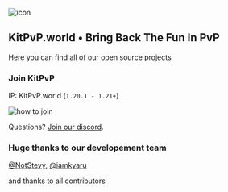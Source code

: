   ![icon](https://avatars.githubusercontent.com/u/131176467?s=200&v=4)
  ## KitPvP.world • Bring Back The Fun In PvP

Here you can find all of our open source projects

### Join KitPvP
IP: KitPvP.world (`1.20.1 - 1.21+`)

![how to join](https://i.imgur.com/s08c6rh.gif)

Questions? [Join our discord](https://discord.gg/XbgNqX82eg).

### Huge thanks to our developement team
 [@NotStevy](https://github.com/notstevy), [@iamkyaru](https://github.com/iamkyaru)

and thanks to all contributors

